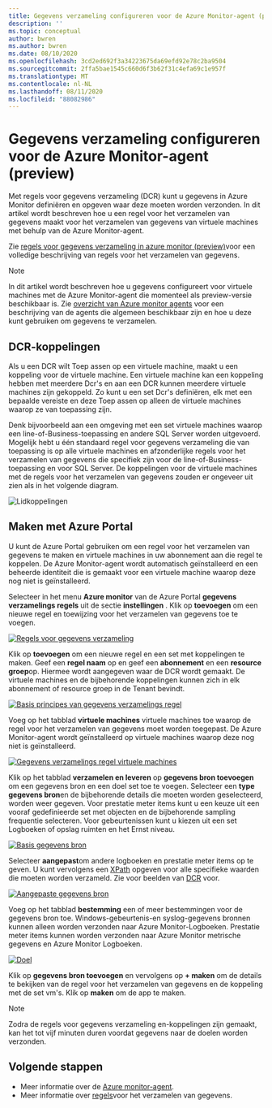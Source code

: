 ```yaml
---
title: Gegevens verzameling configureren voor de Azure Monitor-agent (preview)
description: ''
ms.topic: conceptual
author: bwren
ms.author: bwren
ms.date: 08/10/2020
ms.openlocfilehash: 3cd2ed692f3a34223675da69efd92e78c2ba9504
ms.sourcegitcommit: 2ffa5bae1545c660d6f3b62f31c4efa69c1e957f
ms.translationtype: MT
ms.contentlocale: nl-NL
ms.lasthandoff: 08/11/2020
ms.locfileid: "88082986"
---
```

# <a name="configure-data-collection-for-the-azure-monitor-agent-preview"></a>Gegevens verzameling configureren voor de Azure Monitor-agent (preview)
Met regels voor gegevens verzameling (DCR) kunt u gegevens in Azure Monitor definiëren en opgeven waar deze moeten worden verzonden. In dit artikel wordt beschreven hoe u een regel voor het verzamelen van gegevens maakt voor het verzamelen van gegevens van virtuele machines met behulp van de Azure Monitor-agent.

Zie [regels voor gegevens verzameling in azure monitor (preview)](data-collection-rule-overview.md)voor een volledige beschrijving van regels voor het verzamelen van gegevens.

> [!NOTE]
> In dit artikel wordt beschreven hoe u gegevens configureert voor virtuele machines met de Azure Monitor-agent die momenteel als preview-versie beschikbaar is. Zie [overzicht van Azure monitor agents](agents-overview.md) voor een beschrijving van de agents die algemeen beschikbaar zijn en hoe u deze kunt gebruiken om gegevens te verzamelen.


## <a name="dcr-associations"></a>DCR-koppelingen
Als u een DCR wilt Toep assen op een virtuele machine, maakt u een koppeling voor de virtuele machine. Een virtuele machine kan een koppeling hebben met meerdere Dcr's en aan een DCR kunnen meerdere virtuele machines zijn gekoppeld. Zo kunt u een set Dcr's definiëren, elk met een bepaalde vereiste en deze Toep assen op alleen de virtuele machines waarop ze van toepassing zijn. 

Denk bijvoorbeeld aan een omgeving met een set virtuele machines waarop een line-of-Business-toepassing en andere SQL Server worden uitgevoerd. Mogelijk hebt u één standaard regel voor gegevens verzameling die van toepassing is op alle virtuele machines en afzonderlijke regels voor het verzamelen van gegevens die specifiek zijn voor de line-of-Business-toepassing en voor SQL Server. De koppelingen voor de virtuele machines met de regels voor het verzamelen van gegevens zouden er ongeveer uit zien als in het volgende diagram.

![Lidkoppelingen](media/data-collection-rule-azure-monitor-agent/associations.png)

## <a name="create-using-the-azure-portal"></a>Maken met Azure Portal
U kunt de Azure Portal gebruiken om een regel voor het verzamelen van gegevens te maken en virtuele machines in uw abonnement aan die regel te koppelen. De Azure Monitor-agent wordt automatisch geïnstalleerd en een beheerde identiteit die is gemaakt voor een virtuele machine waarop deze nog niet is geïnstalleerd.

Selecteer in het menu **Azure monitor** van de Azure Portal **gegevens verzamelings regels** uit de sectie **instellingen** . Klik op **toevoegen** om een nieuwe regel en toewijzing voor het verzamelen van gegevens toe te voegen.

[![Regels voor gegevens verzameling](media/azure-monitor-agent/data-collection-rules.png)](media/azure-monitor-agent/data-collection-rules.png#lightbox)

Klik op **toevoegen** om een nieuwe regel en een set met koppelingen te maken. Geef een **regel naam** op en geef een **abonnement** en een **resource groep**op. Hiermee wordt aangegeven waar de DCR wordt gemaakt. De virtuele machines en de bijbehorende koppelingen kunnen zich in elk abonnement of resource groep in de Tenant bevindt.

[![Basis principes van gegevens verzamelings regel](media/azure-monitor-agent/data-collection-rule-basics.png)](media/azure-monitor-agent/data-collection-rule-basics.png#lightbox)

Voeg op het tabblad **virtuele machines** virtuele machines toe waarop de regel voor het verzamelen van gegevens moet worden toegepast. De Azure Monitor-agent wordt geïnstalleerd op virtuele machines waarop deze nog niet is geïnstalleerd.

[![Gegevens verzamelings regel virtuele machines](media/azure-monitor-agent/data-collection-rule-virtual-machines.png)](media/azure-monitor-agent/data-collection-rule-virtual-machines.png#lightbox)

Klik op het tabblad **verzamelen en leveren** op **gegevens bron toevoegen** om een gegevens bron en een doel set toe te voegen. Selecteer een **type gegevens bron**en de bijbehorende details die moeten worden geselecteerd, worden weer gegeven. Voor prestatie meter items kunt u een keuze uit een vooraf gedefinieerde set met objecten en de bijbehorende sampling frequentie selecteren. Voor gebeurtenissen kunt u kiezen uit een set Logboeken of opslag ruimten en het Ernst niveau. 

[![Basis gegevens bron](media/azure-monitor-agent/data-collection-rule-data-source-basic.png)](media/azure-monitor-agent/data-collection-rule-data-source-basic.png#lightbox)


Selecteer **aangepast**om andere logboeken en prestatie meter items op te geven. U kunt vervolgens een [XPath](https://www.w3schools.com/xml/xpath_syntax.asp) opgeven voor alle specifieke waarden die moeten worden verzameld. Zie voor beelden van [DCR](data-collection-rule-overview.md#sample-data-collection-rule) voor.

[![Aangepaste gegevens bron](media/azure-monitor-agent/data-collection-rule-data-source-custom.png)](media/azure-monitor-agent/data-collection-rule-data-source-custom.png#lightbox)

Voeg op het tabblad **bestemming** een of meer bestemmingen voor de gegevens bron toe. Windows-gebeurtenis-en syslog-gegevens bronnen kunnen alleen worden verzonden naar Azure Monitor-Logboeken. Prestatie meter items kunnen worden verzonden naar Azure Monitor metrische gegevens en Azure Monitor Logboeken.

[![Doel](media/azure-monitor-agent/data-collection-rule-destination.png)](media/azure-monitor-agent/data-collection-rule-destination.png#lightbox)

Klik op **gegevens bron toevoegen** en vervolgens op **+ maken** om de details te bekijken van de regel voor het verzamelen van gegevens en de koppeling met de set vm's. Klik op **maken** om de app te maken.

> [!NOTE]
> Zodra de regels voor gegevens verzameling en-koppelingen zijn gemaakt, kan het tot vijf minuten duren voordat gegevens naar de doelen worden verzonden.


## <a name="next-steps"></a>Volgende stappen

- Meer informatie over de [Azure monitor-agent](azure-monitor-agent-overview.md).
- Meer informatie over [regels](data-collection-rule-overview.md)voor het verzamelen van gegevens.
